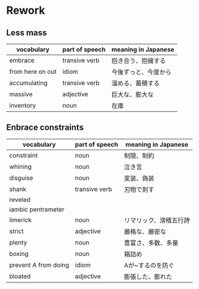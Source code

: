 # Rework
## Less mass
|vocabulary|part of speech|meaning in Japanese|
|---|---|---|
|embrace|transive verb|抱き合う、抱擁する|
|from here on out|idiom|今後ずっと、今度から|
|accumulating|transive verb|溜める、蓄積する|
|massive|adjective|巨大な、膨大な|
|inventory|noun|在庫|

## Enbrace constraints
|vocabulary|part of speech|meaning in Japanese|
|---|---|---|
|constraint|noun|制限、制約|
|whining|noun|泣き言|
|disguise|noun|変装、偽装|
|shank|transive verb|刃物で刺す|
|reveled|||
|iambic pentrameter|||
|limerick|noun|リマリック、滑稽五行詩|
|strict|adjective|厳格な、厳密な|
|plenty|noun|豊富さ、多数、多量|
|boxing|noun|箱詰め|
|prevent A from doing|idiom|Aが~するのを防ぐ|
|bloated|adjective|膨張した、膨れた|
